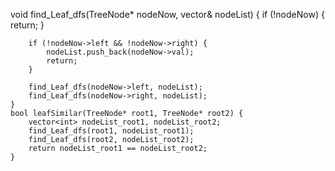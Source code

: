 void find_Leaf_dfs(TreeNode* nodeNow, vector<int>& nodeList) {
        if (!nodeNow) {
            return;
        }

        if (!nodeNow->left && !nodeNow->right) {
            nodeList.push_back(nodeNow->val);
            return;
        }

        find_Leaf_dfs(nodeNow->left, nodeList);
        find_Leaf_dfs(nodeNow->right, nodeList);
    }
    bool leafSimilar(TreeNode* root1, TreeNode* root2) {
        vector<int> nodeList_root1, nodeList_root2;
        find_Leaf_dfs(root1, nodeList_root1);
        find_Leaf_dfs(root2, nodeList_root2);
        return nodeList_root1 == nodeList_root2;
    }
